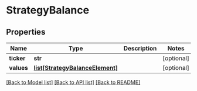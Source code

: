 # StrategyBalance

## Properties
Name | Type | Description | Notes
------------ | ------------- | ------------- | -------------
**ticker** | **str** |  | [optional] 
**values** | [**list[StrategyBalanceElement]**](StrategyBalanceElement.md) |  | [optional] 

[[Back to Model list]](../README.md#documentation-for-models) [[Back to API list]](../README.md#documentation-for-api-endpoints) [[Back to README]](../README.md)

